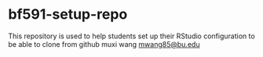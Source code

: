 # bf591-setup-repo
This repository is used to help students set up their RStudio configuration to be able to clone from github
muxi wang
mwang85@bu.edu